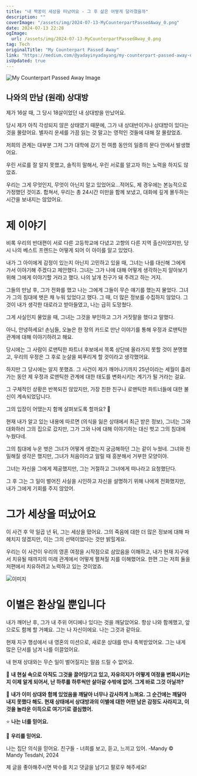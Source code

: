 ```yaml
---
title: "내 짝꿍이 세상을 떠났어요 - 그 후 삶은 어떻게 달라졌을까"
description: ""
coverImage: "/assets/img/2024-07-13-MyCounterpartPassedAway_0.png"
date: 2024-07-13 22:28
ogImage:
  url: /assets/img/2024-07-13-MyCounterpartPassedAway_0.png
tag: Tech
originalTitle: "My Counterpart Passed Away"
link: "https://medium.com/@yadayinyadayang/my-counterpart-passed-away-d09a32cbaeb1"
isUpdated: true
---
```


![My Counterpart Passed Away Image](/assets/img/2024-07-13-MyCounterpartPassedAway_0.png)

## 나와의 만남 (원래) 상대방

제가 16살 때, 그 당시 18살이었던 내 상대방을 만났어요.

당시 제가 아직 각성되지 않은 상태였기 때문에, 그가 내 상대반이거나 상대방이 있다는 것을 몰랐어요. 별자리 운세를 가끔 읽는 것 말고는 영적인 것들에 대해 잘 몰랐었죠.

<!-- cozy-coder - 수평 -->

<ins class="adsbygoogle"
     style="display:block"
     data-ad-client="ca-pub-4877378276818686"
     data-ad-slot="1107185301"
     data-ad-format="auto"
     data-full-width-responsive="true"></ins>

<script>
     (adsbygoogle = window.adsbygoogle || []).push({});
</script>

저희의 관계는 대부분 그저 그가 대학에 갔기 전 여름 동안의 일종의 문다 안에서 발생했어요.

우린 서로를 잘 알지 못했고, 솔직히 말해서, 우린 서로를 알고자 하는 노력을 하지도 않았죠.

우리는 그게 무엇인지, 무엇이 아닌지 알고 있었어요...적어도, 제 경우에는 본능적으로 가정했던 것이죠. 합쳐서, 우리는 총 24시간 미만을 함께 보냈고, 대화에 깊게 몰두하는 시간을 보내지는 않았어요.

# 제 이야기

<!-- cozy-coder - 수평 -->

<ins class="adsbygoogle"
     style="display:block"
     data-ad-client="ca-pub-4877378276818686"
     data-ad-slot="1107185301"
     data-ad-format="auto"
     data-full-width-responsive="true"></ins>

<script>
     (adsbygoogle = window.adsbygoogle || []).push({});
</script>

비록 우리의 반대편이 서로 다른 고등학교에 다녔고 고향의 다른 지역 출신이었지만, 당시 나의 베스트 프렌드는 어떻게 되어 이 아이를 알고 있었다.

내가 그 아이에게 감정이 있는지 아닌지 고민하고 있을 때, 그녀는 나를 대신해 그에게 가서 이야기해 주겠다고 제안했다. 그녀는 그가 나에 대해 어떻게 생각하는지 알아보기 위해 그에게 이야기할 거라고 했다. 나의 날개 친구가 돼 주려고 하는 거지.

그들의 만남 후, 그가 전화를 했고 나는 그에게 그들이 무슨 얘기를 했는지 물었다. 그녀가 그의 침대에 벗은 채 누워 있었다고 했다. 그 때, 더 많은 정보를 수집하지 않았다. 그것이 내가 생각한 대로라고 받아들였고, 나는 급히 도망쳤다.

그게 사실인지 물었을 때, 그녀는 그것을 부인하고 그가 거짓말을 했다고 말했다.

<!-- cozy-coder - 수평 -->

<ins class="adsbygoogle"
     style="display:block"
     data-ad-client="ca-pub-4877378276818686"
     data-ad-slot="1107185301"
     data-ad-format="auto"
     data-full-width-responsive="true"></ins>

<script>
     (adsbygoogle = window.adsbygoogle || []).push({});
</script>

아니, 안녕하세요! 손님들, 오늘은 한 장의 카드로 만난 이야기를 통해 우정과 로맨틱한 관계에 대해 이야기하려고 해요.

당시에는 그 사람이 로맨틱한 파트너 후보에서 목록 상단에 올라가지 못할 것이 분명했고, 우리의 우정은 그 후로 눈살을 찌푸리게 할 것이라고 생각했어요.

하지만 그 당시에는 알지 못했죠. 그 사건이 제가 깨어나기까지 25년이라는 세월이 흘러가는 동안 제 우정과 로맨틱한 관계에 대한 태도를 변화시키는 계기가 될 거라는 걸요.

그 구체적인 상황은 반복되진 않았지만, 가장 친한 친구나 로맨틱한 파트너들에 대한 불신이 계속되었답니다.

그의 입장이 어땠는지 함께 살펴보도록 할까요? 🌟

<!-- cozy-coder - 수평 -->

<ins class="adsbygoogle"
     style="display:block"
     data-ad-client="ca-pub-4877378276818686"
     data-ad-slot="1107185301"
     data-ad-format="auto"
     data-full-width-responsive="true"></ins>

<script>
     (adsbygoogle = window.adsbygoogle || []).push({});
</script>

현재 내가 알고 있는 내용에 따르면 (의식을 잃은 상태에서 최근 받은 정보), 그녀는 그와 대화하러 그의 집으로 갔지만, 그가 그와 나에 대해 이야기하는 대신 벗고 그의 침대에 누웠다네.

그의 침대에 누운 벗은 그녀가 어떻게 생겼는지 궁금해하던 그는 같이 누웠네. 그녀와 친밀해질 생각은 했지만, 그녀가 처음이라고 알릴 때 흥분해서 거부한 모양이야.

그녀는 자신을 그에게 제공했지만, 그는 거절하고 그녀에게 떠나라고 요청했단다.

그 후 그는 그 일이 벌어진 사실을 시인하고 자신을 설명하기 위해 나에게 전화했지만, 내가 그에게 기회를 주지 않았어.

<!-- cozy-coder - 수평 -->

<ins class="adsbygoogle"
     style="display:block"
     data-ad-client="ca-pub-4877378276818686"
     data-ad-slot="1107185301"
     data-ad-format="auto"
     data-full-width-responsive="true"></ins>

<script>
     (adsbygoogle = window.adsbygoogle || []).push({});
</script>

# 그가 세상을 떠났어요

이 사건 후 약 일곱 년 뒤, 그는 세상을 떴어요. 그의 죽음에 대한 더 많은 정보에 대해 파헤치지 않겠지만, 이는 그의 선택이었다는 것만 밝힐게요.

우리는 이 사건이 우리의 영혼 여정을 시작점으로 삼았음을 이해하고, 내가 현재 지구에서 치유될 때까지의 미래 관계에서 어떻게 펼쳐질 지를 이해했어요. 한편 그는 저희 둘을 저편에서 치유하려고 노력하고 있는 것이었죠.

![이미지](/assets/img/2024-07-13-MyCounterpartPassedAway_1.png)

<!-- cozy-coder - 수평 -->

<ins class="adsbygoogle"
     style="display:block"
     data-ad-client="ca-pub-4877378276818686"
     data-ad-slot="1107185301"
     data-ad-format="auto"
     data-full-width-responsive="true"></ins>

<script>
     (adsbygoogle = window.adsbygoogle || []).push({});
</script>

# 이별은 환상일 뿐입니다

내가 깨어난 후, 그가 내 주위 어디에나 있다는 것을 깨달았어요. 항상 나와 함께했고, 앞으로도 함께 할 거예요. 그는 나 자신이에요. 나는 그것과 같아요.

현재 지구 행성에서 내 영혼의 미션으로, 새로운 상대를 만나 축복받았어요. 그는 내게 많은 단서를 남겨 나를 이끌었어요.

내 현재 상대와는 무슨 일이 벌어질지는 말씀 드릴 수 없어요.

<!-- cozy-coder - 수평 -->

<ins class="adsbygoogle"
     style="display:block"
     data-ad-client="ca-pub-4877378276818686"
     data-ad-slot="1107185301"
     data-ad-format="auto"
     data-full-width-responsive="true"></ins>

<script>
     (adsbygoogle = window.adsbygoogle || []).push({});
</script>

🌟 **내 현실 속으로 아직도 그것을 끌어당기고 있고, 자유의지가 어떻게 여정을 변화시키는지 이제 알게 되어서, 난 하루를 하루씩만 살아갈 수밖에 없어. 그게 바로 그것 아닐까?**

🌙 **내가 이미 상대와 함께 있었음을 깨달아 너무나 감사하게 느껴요. 그 순간에는 깨달아 내지 못했다 해도. 현재 상태에서 상대방과의 이별에 대한 어떤 남은 감정도 사라지고, 이것을 놀라운 이득으로 여기기로 결심했어.**

⭐️ **나는 너를 믿어요.**

🔮 **우리를 믿어요.**

<!-- cozy-coder - 수평 -->

<ins class="adsbygoogle"
     style="display:block"
     data-ad-client="ca-pub-4877378276818686"
     data-ad-slot="1107185301"
     data-ad-format="auto"
     data-full-width-responsive="true"></ins>

<script>
     (adsbygoogle = window.adsbygoogle || []).push({});
</script>

나는 집단 의식을 믿어요. 친구들 - 너희를 보고, 듣고, 느끼고 있어. -Mandy © Mandy Tesdahl, 2024

<!-- cozy-coder - 수평 -->

<ins class="adsbygoogle"
     style="display:block"
     data-ad-client="ca-pub-4877378276818686"
     data-ad-slot="1107185301"
     data-ad-format="auto"
     data-full-width-responsive="true"></ins>

<script>
     (adsbygoogle = window.adsbygoogle || []).push({});
</script>

제 글을 좋아해주시면 박수를 치고 댓글을 남기고 팔로우 해주세요!
